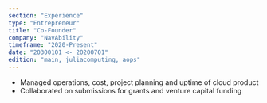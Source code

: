 ```yaml
---
section: "Experience"
type: "Entrepreneur"
title: "Co-Founder"
company: "NavAbility"
timeframe: "2020-Present"
date: "20300101 <- 20200701"
edition: "main, juliacomputing, aops"
---
```

- Managed operations, cost, project planning and uptime of cloud product
- Collaborated on submissions for grants and venture capital funding